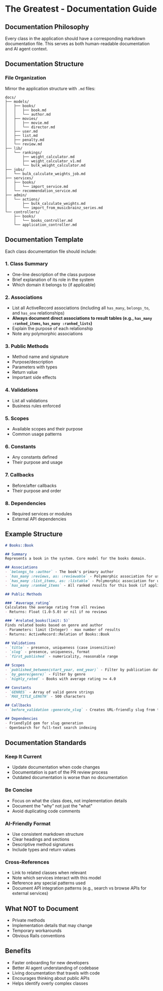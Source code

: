 # The Greatest - Documentation Guide

## Documentation Philosophy
Every class in the application should have a corresponding markdown documentation file. This serves as both human-readable documentation and AI agent context.

## Documentation Structure

### File Organization
Mirror the application structure with `.md` files:
```
docs/
├── models/
│   ├── books/
│   │   ├── book.md
│   │   └── author.md
│   ├── movies/
│   │   ├── movie.md
│   │   └── director.md
│   ├── user.md
│   ├── list.md
│   ├── penalty.md
│   └── review.md
├── lib/
│   └── rankings/
│       ├── weight_calculator.md
│       ├── weight_calculator_v1.md
│       └── bulk_weight_calculator.md
├── jobs/
│   └── bulk_calculate_weights_job.md
├── services/
│   ├── books/
│   │   └── import_service.md
│   └── recommendation_service.md
├── admin/
│   └── actions/
│       ├── bulk_calculate_weights.md
│       └── import_from_musicbrainz_series.md
└── controllers/
    ├── books/
    │   └── books_controller.md
    └── application_controller.md
```

## Documentation Template

Each class documentation file should include:

### 1. Class Summary
- One-line description of the class purpose
- Brief explanation of its role in the system
- Which domain it belongs to (if applicable)

### 2. Associations
- List all ActiveRecord associations (including all `has_many`, `belongs_to`, and `has_one` relationships)
- **Always document direct associations to result tables (e.g., `has_many :ranked_items`, `has_many :ranked_lists`)**
- Explain the purpose of each relationship
- Note any polymorphic associations

### 3. Public Methods
- Method name and signature
- Purpose/description
- Parameters with types
- Return value
- Important side effects

### 4. Validations
- List all validations
- Business rules enforced

### 5. Scopes
- Available scopes and their purpose
- Common usage patterns

### 6. Constants
- Any constants defined
- Their purpose and usage

### 7. Callbacks
- Before/after callbacks
- Their purpose and order

### 8. Dependencies
- Required services or modules
- External API dependencies

## Example Structure

```markdown
# Books::Book

## Summary
Represents a book in the system. Core model for the books domain.

## Associations
- `belongs_to :author` - The book's primary author
- `has_many :reviews, as: :reviewable` - Polymorphic association for user reviews
- `has_many :list_items, as: :listable` - Polymorphic association for user lists
- `has_many :ranked_items` - All ranked results for this book (if applicable)

## Public Methods

### `#average_rating`
Calculates the average rating from all reviews
- Returns: Float (1.0-5.0) or nil if no reviews

### `#related_books(limit: 5)`
Finds related books based on genre and author
- Parameters: limit (Integer) - max number of results
- Returns: ActiveRecord::Relation of Books::Book

## Validations
- `title` - presence, uniqueness (case insensitive)
- `slug` - presence, uniqueness, format
- `first_published` - numericality, reasonable range

## Scopes
- `published_between(start_year, end_year)` - Filter by publication date
- `by_genre(genre)` - Filter by genre
- `highly_rated` - Books with average rating >= 4.0

## Constants
- `GENRES` - Array of valid genre strings
- `MAX_TITLE_LENGTH` - 500 characters

## Callbacks
- `before_validation :generate_slug` - Creates URL-friendly slug from title

## Dependencies
- FriendlyId gem for slug generation
- OpenSearch for full-text search indexing
```

## Documentation Standards

### Keep It Current
- Update documentation when code changes
- Documentation is part of the PR review process
- Outdated documentation is worse than no documentation

### Be Concise
- Focus on what the class does, not implementation details
- Document the "why" not just the "what"
- Avoid duplicating code comments

### AI-Friendly Format
- Use consistent markdown structure
- Clear headings and sections
- Descriptive method signatures
- Include types and return values

### Cross-References
- Link to related classes when relevant
- Note which services interact with this model
- Reference any special patterns used
- Document API integration patterns (e.g., search vs browse APIs for external services)

## What NOT to Document
- Private methods
- Implementation details that may change
- Temporary workarounds
- Obvious Rails conventions

## Benefits
- Faster onboarding for new developers
- Better AI agent understanding of codebase
- Living documentation that travels with code
- Encourages thinking about public APIs
- Helps identify overly complex classes
